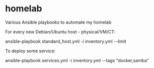 # homelab
Various Ansible playbooks to automate my homelab

For every new Debian/Ubuntu host - physical/VM/CT:

ansible-playbook standard_host.yml -i inventory.yml --limit <host>

To deploy some service:

ansible-playbook services.yml -i inventory.yml --tags "docker,samba"